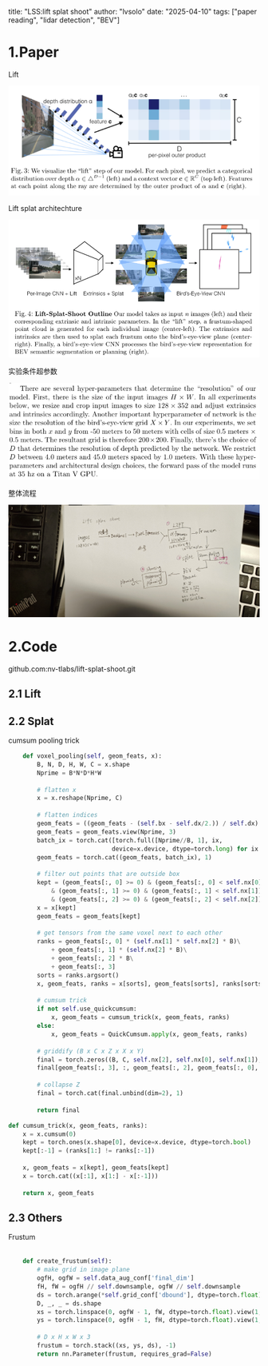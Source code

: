 title: "LSS:lift splat shoot"
author: "lvsolo"
date: "2025-04-10"
tags: ["paper reading", "lidar detection", "BEV"]

# 1.Paper

Lift

![1744337617291](image/LSS/1744337617291.png)

Lift splat architechture

![1744348362367](image/LSS/1744348362367.png)

实验条件超参数

![1744348781445](image/LSS/1744348781445.png)

整体流程

![1744361551642](image/LSS/1744361551642.jpg)

# 2.Code

github.com:nv-tlabs/lift-splat-shoot.git

## 2.1 Lift



## 2.2 Splat

cumsum pooling  trick

```python
    def voxel_pooling(self, geom_feats, x):
        B, N, D, H, W, C = x.shape
        Nprime = B*N*D*H*W

        # flatten x
        x = x.reshape(Nprime, C)

        # flatten indices
        geom_feats = ((geom_feats - (self.bx - self.dx/2.)) / self.dx).long()
        geom_feats = geom_feats.view(Nprime, 3)
        batch_ix = torch.cat([torch.full([Nprime//B, 1], ix,
                             device=x.device, dtype=torch.long) for ix in range(B)])
        geom_feats = torch.cat((geom_feats, batch_ix), 1)

        # filter out points that are outside box
        kept = (geom_feats[:, 0] >= 0) & (geom_feats[:, 0] < self.nx[0])\
            & (geom_feats[:, 1] >= 0) & (geom_feats[:, 1] < self.nx[1])\
            & (geom_feats[:, 2] >= 0) & (geom_feats[:, 2] < self.nx[2])
        x = x[kept]
        geom_feats = geom_feats[kept]

        # get tensors from the same voxel next to each other
        ranks = geom_feats[:, 0] * (self.nx[1] * self.nx[2] * B)\
            + geom_feats[:, 1] * (self.nx[2] * B)\
            + geom_feats[:, 2] * B\
            + geom_feats[:, 3]
        sorts = ranks.argsort()
        x, geom_feats, ranks = x[sorts], geom_feats[sorts], ranks[sorts]

        # cumsum trick
        if not self.use_quickcumsum:
            x, geom_feats = cumsum_trick(x, geom_feats, ranks)
        else:
            x, geom_feats = QuickCumsum.apply(x, geom_feats, ranks)

        # griddify (B x C x Z x X x Y)
        final = torch.zeros((B, C, self.nx[2], self.nx[0], self.nx[1]), device=x.device)
        final[geom_feats[:, 3], :, geom_feats[:, 2], geom_feats[:, 0], geom_feats[:, 1]] = x

        # collapse Z
        final = torch.cat(final.unbind(dim=2), 1)

        return final
```

```python
def cumsum_trick(x, geom_feats, ranks):
    x = x.cumsum(0)
    kept = torch.ones(x.shape[0], device=x.device, dtype=torch.bool)
    kept[:-1] = (ranks[1:] != ranks[:-1])

    x, geom_feats = x[kept], geom_feats[kept]
    x = torch.cat((x[:1], x[1:] - x[:-1]))

    return x, geom_feats

```


## 2.3 Others

Frustum

```python

    def create_frustum(self):
        # make grid in image plane
        ogfH, ogfW = self.data_aug_conf['final_dim']
        fH, fW = ogfH // self.downsample, ogfW // self.downsample
        ds = torch.arange(*self.grid_conf['dbound'], dtype=torch.float).view(-1, 1, 1).expand(-1, fH, fW)
        D, _, _ = ds.shape
        xs = torch.linspace(0, ogfW - 1, fW, dtype=torch.float).view(1, 1, fW).expand(D, fH, fW)
        ys = torch.linspace(0, ogfH - 1, fH, dtype=torch.float).view(1, fH, 1).expand(D, fH, fW)

        # D x H x W x 3
        frustum = torch.stack((xs, ys, ds), -1)
        return nn.Parameter(frustum, requires_grad=False)

```
